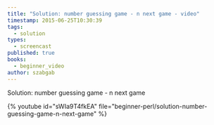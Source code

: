 ```yaml
---
title: "Solution: number guessing game - n next game - video"
timestamp: 2015-06-25T10:30:39
tags:
  - solution
types:
  - screencast
published: true
books:
  - beginner_video
author: szabgab
---
```



Solution: number guessing game - n next game


{% youtube id="sWIa9T4fkEA" file="beginner-perl/solution-number-guessing-game-n-next-game" %}
